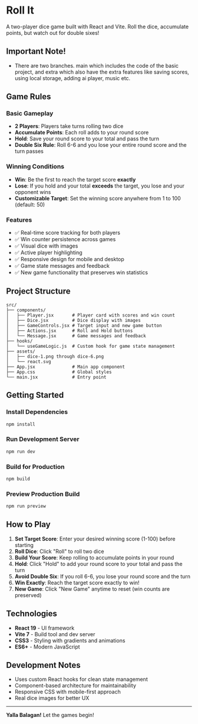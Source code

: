 # Roll It

A two-player dice game built with React and Vite. Roll the dice, accumulate points, but watch out for double sixes!

## Important Note!
- There are two branches. main which includes the code of the basic project, and extra which also have the extra features like saving scores, using local storage, adding ai player, music etc. 

## Game Rules

### Basic Gameplay
- **2 Players**: Players take turns rolling two dice
- **Accumulate Points**: Each roll adds to your round score
- **Hold**: Save your round score to your total and pass the turn
- **Double Six Rule**: Roll 6-6 and you lose your entire round score and the turn passes

### Winning Conditions
- **Win**: Be the first to reach the target score **exactly**
- **Lose**: If you hold and your total **exceeds** the target, you lose and your opponent wins
- **Customizable Target**: Set the winning score anywhere from 1 to 100 (default: 50)

### Features
- ✅ Real-time score tracking for both players
- ✅ Win counter persistence across games
- ✅ Visual dice with images
- ✅ Active player highlighting
- ✅ Responsive design for mobile and desktop
- ✅ Game state messages and feedback
- ✅ New game functionality that preserves win statistics

## Project Structure

```
src/
├── components/
│   ├── Player.jsx       # Player card with scores and win count
│   ├── Dice.jsx         # Dice display with images
│   ├── GameControls.jsx # Target input and new game button
│   ├── Actions.jsx      # Roll and Hold buttons
│   └── Message.jsx      # Game messages and feedback
├── hooks/
│   └── useGameLogic.js  # Custom hook for game state management
├── assets/
│   ├── dice-1.png through dice-6.png
│   └── react.svg
├── App.jsx              # Main app component
├── App.css              # Global styles
└── main.jsx             # Entry point
```

## Getting Started

### Install Dependencies
```bash
npm install
```

### Run Development Server
```bash
npm run dev
```

### Build for Production
```bash
npm build
```

### Preview Production Build
```bash
npm run preview
```

## How to Play

1. **Set Target Score**: Enter your desired winning score (1-100) before starting
2. **Roll Dice**: Click "Roll" to roll two dice
3. **Build Your Score**: Keep rolling to accumulate points in your round
4. **Hold**: Click "Hold" to add your round score to your total and pass the turn
5. **Avoid Double Six**: If you roll 6-6, you lose your round score and the turn
6. **Win Exactly**: Reach the target score exactly to win!
7. **New Game**: Click "New Game" anytime to reset (win counts are preserved)

## Technologies

- **React 19** - UI framework
- **Vite 7** - Build tool and dev server
- **CSS3** - Styling with gradients and animations
- **ES6+** - Modern JavaScript

## Development Notes

- Uses custom React hooks for clean state management
- Component-based architecture for maintainability
- Responsive CSS with mobile-first approach
- Real dice images for better UX

---

**Yalla Balagan!** Let the games begin!
